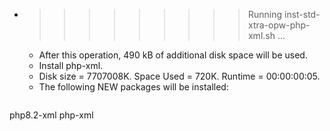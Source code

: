 * >>>>>>>>> Running inst-std-xtra-opw-php-xml.sh ...
  * After this operation, 490 kB of additional disk space will be used.
  * Install php-xml.
  * Disk size = 7707008K. Space Used = 720K. Runtime = 00:00:00:05.
  * The following NEW packages will be installed:
  ```bash
php8.2-xml php-xml
  ```
